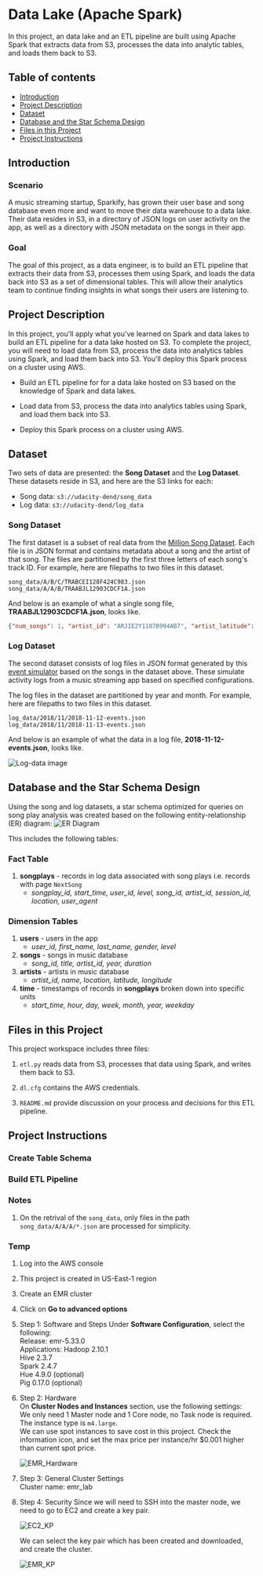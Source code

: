 # Data Lake (Apache Spark)
>
In this project, an data lake and an ETL pipeline are built using Apache Spark that extracts data from S3, processes the data into analytic tables, and loads them back to S3.

## Table of contents

* [Introduction](#introduction)
* [Project Description](#project-description)
* [Dataset](#dataset)
* [Database and the Star Schema Design](#database-and-the-star-schema-design)
* [Files in this Project](#files-in-this-project)
* [Project Instructions](#project-instructions)

## Introduction

### Scenario
A music streaming startup, Sparkify, has grown their user base and song database even more and want to move their data warehouse to a data lake. Their data resides in S3, in a directory of JSON logs on user activity on the app, as well as a directory with JSON metadata on the songs in their app.

### Goal
The goal of this project, as a data engineer, is to build an ETL pipeline that extracts their data from S3, processes them using Spark, and loads the data back into S3 as a set of dimensional tables. This will allow their analytics team to continue finding insights in what songs their users are listening to.

## Project Description
In this project, you'll apply what you've learned on Spark and data lakes to build an ETL pipeline for a data lake hosted on S3. To complete the project, you will need to load data from S3, process the data into analytics tables using Spark, and load them back into S3. You'll deploy this Spark process on a cluster using AWS.

* Build an ETL pipeline for for a data lake hosted on S3 based on the knowledge of Spark and data lakes.

* Load data from S3, process the data into analytics tables using Spark, and load them back into S3.

* Deploy this Spark process on a cluster using AWS.

## Dataset
Two sets of data are presented: the **Song Dataset** and the **Log Dataset**. These datasets reside in S3, and here are the S3 links for each:

* Song data: `s3://udacity-dend/song_data`
* Log data: `s3://udacity-dend/log_data`

### Song Dataset
The first dataset is a subset of real data from the [Million Song Dataset](https://labrosa.ee.columbia.edu/millionsong/). Each file is in JSON format and contains metadata about a song and the artist of that song. The files are partitioned by the first three letters of each song's track ID. For example, here are filepaths to two files in this dataset.

```
song_data/A/B/C/TRABCEI128F424C983.json
song_data/A/A/B/TRAABJL12903CDCF1A.json
```

And below is an example of what a single song file, **TRAABJL12903CDCF1A.json**, looks like.

```json
{"num_songs": 1, "artist_id": "ARJIE2Y1187B994AB7", "artist_latitude": null, "artist_longitude": null, "artist_location": "", "artist_name": "Line Renaud", "song_id": "SOUPIRU12A6D4FA1E1", "title": "Der Kleine Dompfaff", "duration": 152.92036, "year": 0}
```

### Log Dataset
The second dataset consists of log files in JSON format generated by this [event simulator](https://github.com/Interana/eventsim) based on the songs in the dataset above. These simulate activity logs from a music streaming app based on specified configurations.

The log files in the dataset are partitioned by year and month. For example, here are filepaths to two files in this dataset.

```
log_data/2018/11/2018-11-12-events.json
log_data/2018/11/2018-11-13-events.json
```

And below is an example of what the data in a log file, **2018-11-12-events.json**, looks like.

![Log-data image](/images/log-data.png)

## Database and the Star Schema Design
Using the song and log datasets, a star schema optimized for queries on song play analysis was created based on the following entity-relationship (ER) diagram:
![ER Diagram](/images/ERD.png)

This includes the following tables:
### Fact Table
1. **songplays** - records in log data associated with song plays i.e. records with page `NextSong`
    * *songplay_id, start_time, user_id, level, song_id, artist_id, session_id, location, user_agent*
### Dimension Tables
1. **users** - users in the app
    * *user_id, first_name, last_name, gender, level*
2. **songs** - songs in music database
    * *song_id, title, artist_id, year, duration*
3. **artists** - artists in music database
    * *artist_id, name, location, latitude, longitude*
4. **time** - timestamps of records in **songplays** broken down into specific units
    * *start_time, hour, day, week, month, year, weekday*

## Files in this Project
This project workspace includes three files:

1. `etl.py` reads data from S3, processes that data using Spark, and writes them back to S3.

2. `dl.cfg` contains the AWS credentials.

3. `README.md` provide discussion on your process and decisions for this ETL pipeline.

## Project Instructions


### Create Table Schema


### Build ETL Pipeline


### Notes
1. On the retrival of the `song_data`, only files in the path `song_data/A/A/A/*.json` are processed for simplicity.


### Temp
1. Log into the AWS console
2. This project is created in US-East-1 region
3. Create an EMR cluster
4. Click on **Go to advanced options**
5. Step 1: Software and Steps
    Under **Software Configuration**, select the following:  
    Release: emr-5.33.0  
    Applications: Hadoop 2.10.1  
                  Hive 2.3.7  
                  Spark 2.4.7  
                  Hue 4.9.0 (optional)  
                  Pig 0.17.0 (optional)  
6. Step 2: Hardware  
    On **Cluster Nodes and Instances** section, use the following settings:  
    We only need 1 Master node and 1 Core node, no Task node is required. The instance type is `m4.large`.  
    We can use spot instances to save cost in this project. Check the information icon, and set the max price per instance/hr $0.001 higher than current spot price.

    ![EMR_Hardware](/images/EMR_hardware_selection.png)

7. Step 3: General Cluster Settings  
    Cluster name: emr_lab

8. Step 4: Security
    Since we will need to SSH into the master node, we need to go to EC2 and create a key pair.

    ![EC2_KP](/images/EC2_KP.png)

    We can select the key pair which has been created and downloaded, and create the cluster.

    ![EMR_KP](/images/EMR_KP.png)